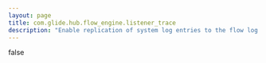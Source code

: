 ```yaml
---
layout: page
title: com.glide.hub.flow_engine.listener_trace
description: "Enable replication of system log entries to the flow log. Only entries replicated to the flow log are visible from the Flow Execution Details page. All log entries are visible from the system log."
---
```

false